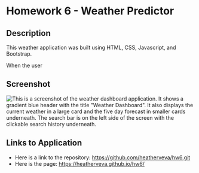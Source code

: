 # Homework 6 - Weather Predictor

## Description

This weather application was built using HTML, CSS, Javascript, and Bootstrap.

When the user

## Screenshot

![This is a screenshot of the weather dashboard application. It shows a gradient blue header with the title "Weather Dashboard". It also displays the current weather in a large card and the five day forecast in smaller cards underneath. The search bar is on the left side of the screen with the clickable search history underneath.](./weatherscreenshot.png)

## Links to Application

- Here is a link to the repository: https://github.com/heatherveva/hw6.git
- Here is the page: https://heatherveva.github.io/hw6/
